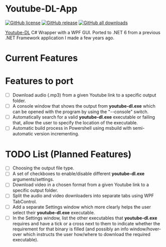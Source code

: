 # Youtube-DL-App
[![GitHub license](https://img.shields.io/github/license/Neyot/Youtube-DL-Wrapper-App)](https://github.com/Neyot/Youtube-DL-Wrapper-App/blob/main/LICENSE)
[![GitHub release](https://img.shields.io/github/v/release/Neyot/Youtube-DL-Wrapper-App?include_prereleases)](https://github.com/Neyot/Youtube-DL-Wrapper-App/releases)
[![GitHub all downloads](https://img.shields.io/github/downloads/Neyot/Youtube-DL-Wrapper-App/total)](https://github.com/Neyot/Youtube-DL-Wrapper-App/releases)

[Youtube-DL](https://github.com/ytdl-org/youtube-dl) C# Wrapper with a WPF GUI. Ported to .NET 6 from a previous .NET Framework application I made a few years ago.

# Current Features

# Features to port
- [ ] Download audio (.mp3) from a given Youtube link to a specific output folder.
- [ ] A console window that shows the output from **youtube-dl.exe** which can be opened with the program by using the "--console" switch.
- [ ] Automatically search for a valid **youtube-dl.exe** executable or failing that, allow the user to specify the location of the executable.
- [ ] Automatic build process in Powershell using msbuild with semi-automatic version incrementing.

# TODO List (Planned Features)
- [ ] Choosing the output file type.
- [ ] A set of checkboxes to enable/disable different **youtube-dl.exe** arguments/settings.
- [ ] Download video in a chosen format from a given Youtube link to a specific output folder.
- [ ] Split the audio and video downloaders into separate tabs using WPF TabControl.
- [ ] Add a separate Settings window which more clearly helps the user select their **youtube-dl.exe** executable.
- [ ] In the Settings window, list the other executables that **youtube-dl.exe** requires and have a tick or a cross next to them to indicate whether the requirement for that binary is filled (and possibly an info window/hover-over which instructs the user how/where to download the required executable).
